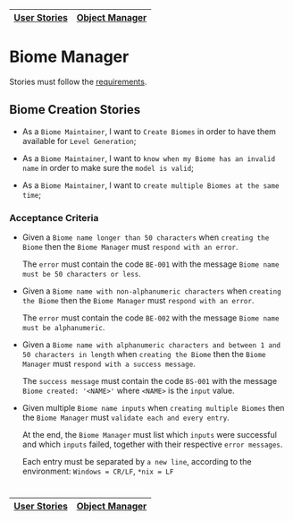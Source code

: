 | [User Stories](README.md) | [Object Manager](object_manager.md) |
| ------------------------- | ----------------------------------- |

# Biome Manager

Stories must follow the [requirements](../requirements/definitions/biome_definition.md).

## Biome Creation Stories

- As a `Biome Maintainer`, I want to `Create Biomes` in order to have them available for `Level Generation`;

- As a `Biome Maintainer`, I want to `know when my Biome has an invalid name` in order to make sure the `model is valid`;

- As a `Biome Maintainer`, I want to `create multiple Biomes at the same time`;

### Acceptance Criteria

- Given a `Biome name longer than 50 characters` when `creating the Biome` then the `Biome Manager` must `respond with an error`.

  The `error` must contain the code `BE-001` with the message `Biome name must be 50 characters or less`.

- Given a `Biome name with non-alphanumeric characters` when `creating the Biome` then the `Biome Manager` must `respond with an error`.

  The `error` must contain the code `BE-002` with the message `Biome name must be alphanumeric`.

- Given a `Biome name with alphanumeric characters and between 1 and 50 characters in length` when `creating the Biome` then the `Biome Manager` must `respond with a success message`.

  The `success message` must contain the code `BS-001` with the message `Biome created: '<NAME>'` where `<NAME>` is the `input` value.

- Given multiple `Biome name inputs` when `creating multiple Biomes` then the `Biome Manager` must `validate each and every entry`.

  At the end, the `Biome Manager` must list which `inputs` were successful and which `inputs` failed, together with their respective `error messages`.

  Each entry must be separated by `a new line`, according to the environment: `Windows = CR/LF`, `*nix = LF`

#

| [User Stories](README.md) | [Object Manager](object_manager.md) |
| ------------------------- | ----------------------------------- |
